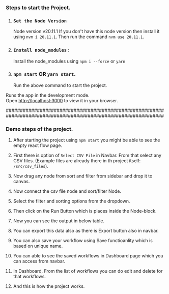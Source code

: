 ### Steps to start the Project.

1. ### `Set the Node Version`

   Node version v20.11.1
   If you don't have this node version then install it using `nvm i 20.11.1`.
   Then run the command `nvm use 20.11.1`.

2. ### `Install node_modules` :

   Install the node_modules using `npm i --force` or `yarn`

3. ### `npm start` OR `yarn start`.
   Run the above command to start the project.

Runs the app in the development mode.\
Open [http://localhost:3000](http://localhost:3000) to view it in your browser.

################################################################################################################

### Demo steps of the project.

1. After starting the project using `npm start` you might be able to see the empty react flow page.

2. First there is option of `Select CSV File` in Navbar. From that select any CSV files. (Example files are already there in th project itself: `/src/csv_files`).

3. Now drag any node from sort and filter from sidebar and drop it to canvas.

4. Now connect the csv file node and sort/filter Node.

5. Select the filter and sorting options from the dropdown.

6. Then click on the Run Button which is places inside the Node-block.

7. Now you can see the output in below table.

8. You can export this data also as there is Export button also in navbar.

9. You can also save your workflow using Save functioanlity which is based on unique name.

10. You can able to see the saved workflows in Dashboard page which you can access from navbar.

11. In Dashboard, From the list of workflows you can do edit and delete for that workflows.

12. And this is how the project works.
